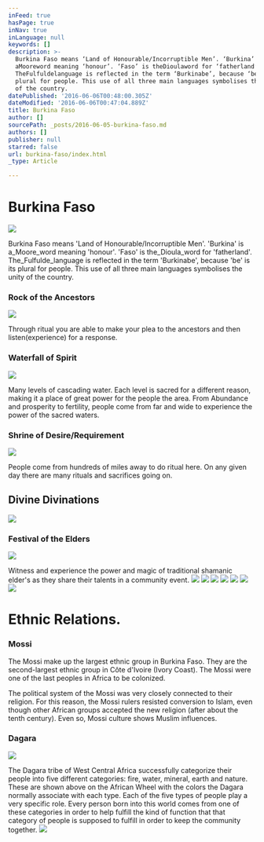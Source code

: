 ```yaml
---
inFeed: true
hasPage: true
inNav: true
inLanguage: null
keywords: []
description: >-
  Burkina Faso means ‘Land of Honourable/Incorruptible Men’. ‘Burkina’ is
  aMooreword meaning ‘honour’. ‘Faso’ is theDioulaword for ‘fatherland’.
  TheFulfuldelanguage is reflected in the term ‘Burkinabe’, because ‘be’ is its
  plural for people. This use of all three main languages symbolises the unity
  of the country.
datePublished: '2016-06-06T00:48:00.305Z'
dateModified: '2016-06-06T00:47:04.889Z'
title: Burkina Faso
author: []
sourcePath: _posts/2016-06-05-burkina-faso.md
authors: []
publisher: null
starred: false
url: burkina-faso/index.html
_type: Article

---
```

# Burkina Faso
![](https://the-grid-user-content.s3-us-west-2.amazonaws.com/a758d214-ad1f-4a7c-ade1-2d10729d6a63.jpg)

Burkina Faso means 'Land of Honourable/Incorruptible Men'. 'Burkina' is a_Moore_word meaning 'honour'. 'Faso' is the_Dioula_word for 'fatherland'. The_Fulfulde_language is reflected in the term 'Burkinabe', because 'be' is its plural for people. This use of all three main languages symbolises the unity of the country.

### Rock of the Ancestors
![](https://the-grid-user-content.s3-us-west-2.amazonaws.com/0df41cd8-d350-4174-97a4-a185dfba9d10.jpg)

Through ritual you are able to make your plea to the ancestors and then listen(experience) for a response.

### Waterfall of Spirit
![](https://the-grid-user-content.s3-us-west-2.amazonaws.com/655f1c41-9dbb-4531-9521-82f884a2fbf3.jpg)

Many levels of cascading water. Each level is sacred for a different reason, making it a place of great power for the people the area. From Abundance and prosperity to fertility, people come from far and wide to experience the power of the sacred waters.

### Shrine of Desire/Requirement
![](https://the-grid-user-content.s3-us-west-2.amazonaws.com/2668466a-e438-443a-80bf-4598c38df12e.jpg)

People come from hundreds of miles away to do ritual here. On any given day there are many rituals and sacrifices going on.

## Divine Divinations
![](https://the-grid-user-content.s3-us-west-2.amazonaws.com/6a6fd2c2-dea6-46f8-9eda-bf16ce7b9ade.jpg)

### Festival of the Elders
![](https://the-grid-user-content.s3-us-west-2.amazonaws.com/a79bfd04-72d5-4cca-89cb-a62046832902.jpg)

Witness and experience the power and magic of traditional shamanic elder's as they share their talents in a community event.
![](https://the-grid-user-content.s3-us-west-2.amazonaws.com/48e3be82-ba7e-4b04-90ef-e5b9b0a2c19a.jpg)
![](https://the-grid-user-content.s3-us-west-2.amazonaws.com/a9a5dff9-1904-4bf1-850f-4fb00b80a015.jpg)
![](https://the-grid-user-content.s3-us-west-2.amazonaws.com/e54df90d-5a60-4efd-afe0-08809b85fb54.jpg)
![](https://the-grid-user-content.s3-us-west-2.amazonaws.com/842946d7-baa3-4185-b9ee-964ba877d695.jpg)
![](https://the-grid-user-content.s3-us-west-2.amazonaws.com/916fb808-a2a6-43b5-8e5e-db9c037fe0b6.jpg)
![](https://the-grid-user-content.s3-us-west-2.amazonaws.com/db99a1b2-9f66-42f3-964c-5a9c5255a59b.jpg)
![](https://the-grid-user-content.s3-us-west-2.amazonaws.com/bc3bb6bd-df82-4798-9269-92e68dab250c.jpg)

# Ethnic Relations.

### Mossi

The Mossi make up the largest ethnic group in Burkina Faso. They are the second-largest ethnic group in Côte d'Ivoire (Ivory Coast). The Mossi were one of the last peoples in Africa to be colonized.

The political system of the Mossi was very closely connected to their religion. For this reason, the Mossi rulers resisted conversion to Islam, even though other African groups accepted the new religion (after about the tenth century). Even so, Mossi culture shows Muslim influences.

### Dagara
![](https://the-grid-user-content.s3-us-west-2.amazonaws.com/9010b600-7e91-4d62-a5d0-429f6b1897b3.jpg)

The Dagara tribe of West Central Africa successfully categorize their people into five different categories: fire, water, mineral, earth and nature. These are shown above on the African Wheel with the colors the Dagara normally associate with each type. Each of the five types of people play a very specific role. Every person born into this world comes from one of these categories in order to help fulfill the kind of function that that category of people is supposed to fulfill in order to keep the community together.
![](https://the-grid-user-content.s3-us-west-2.amazonaws.com/8de0bd93-9de6-407e-90f6-9d21ba2b6d91.jpg)